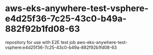 # aws-eks-anywhere-test-vsphere-e4d25f36-7c25-43c0-b49a-882f92b1fd08-63
repository for use with E2E test job aws-eks-anywhere-test-vsphere:e4d25f36-7c25-43c0-b49a-882f92b1fd08-63
